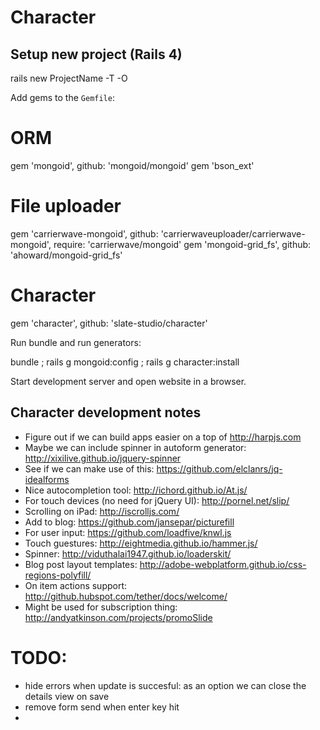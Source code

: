 # Character


## Setup new project (Rails 4)

  rails new ProjectName -T -O

Add gems to the ```Gemfile```:

  # ORM
  gem 'mongoid', github: 'mongoid/mongoid'
  gem 'bson_ext'

  # File uploader
  gem 'carrierwave-mongoid', github: 'carrierwaveuploader/carrierwave-mongoid', require: 'carrierwave/mongoid'
  gem 'mongoid-grid_fs',     github: 'ahoward/mongoid-grid_fs'

  # Character
  gem 'character', github: 'slate-studio/character'

Run bundle and run generators:

  bundle ; rails g mongoid:config ; rails g character:install

Start development server and open website in a browser.


## Character development notes

* Figure out if we can build apps easier on a top of http://harpjs.com
* Maybe we can include spinner in autoform generator: http://xixilive.github.io/jquery-spinner
* See if we can make use of this: https://github.com/elclanrs/jq-idealforms
* Nice autocompletion tool: http://ichord.github.io/At.js/
* For touch devices (no need for jQuery UI): http://pornel.net/slip/
* Scrolling on iPad: http://iscrolljs.com/
* Add to blog: https://github.com/jansepar/picturefill
* For user input: https://github.com/loadfive/knwl.js
* Touch guestures: http://eightmedia.github.io/hammer.js/
* Spinner: http://viduthalai1947.github.io/loaderskit/
* Blog post layout templates: http://adobe-webplatform.github.io/css-regions-polyfill/
* On item actions support: http://github.hubspot.com/tether/docs/welcome/
* Might be used for subscription thing: http://andyatkinson.com/projects/promoSlide

# TODO:

* hide errors when update is succesful: as an option we can close the details view on save
* remove form send when enter key hit
*